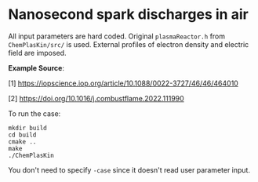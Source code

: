 # Nanosecond spark discharges in air
All input parameters are hard coded. Original `plasmaReactor.h` from `ChemPlasKin/src/` is
used. External profiles of electron density and electric field are imposed.

**Example Source**:

[1] https://iopscience.iop.org/article/10.1088/0022-3727/46/46/464010

[2] https://doi.org/10.1016/j.combustflame.2022.111990

To run the case:

```shell
mkdir build
cd build
cmake ..
make
./ChemPlasKin
```
You don't need to specify `-case` since it doesn't read user parameter input.